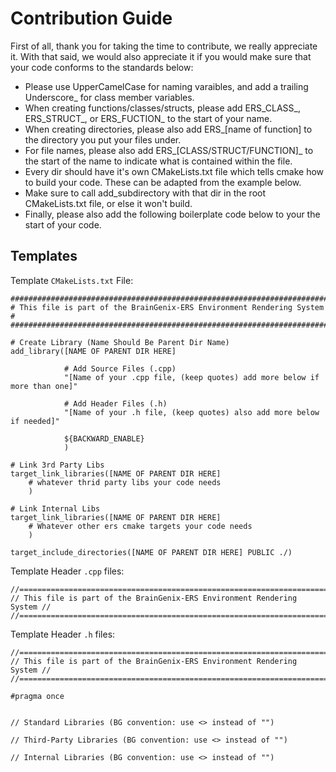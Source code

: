 # Contribution Guide
First of all, thank you for taking the time to contribute, we really appreciate it.
With that said, we would also appreciate it if you would make sure that your code conforms to the standards below:

- Please use UpperCamelCase for naming varaibles, and add a trailing Underscore_ for class member variables.
- When creating functions/classes/structs, please add ERS_CLASS_, ERS_STRUCT_, or ERS_FUCTION_ to the start of your name.
- When creating directories, please also add ERS_[name of function] to the directory you put your files under.
- For file names, please also add ERS_[CLASS/STRUCT/FUNCTION]_ to the start of the name to indicate what is contained within the file.
- Every dir should have it's own CMakeLists.txt file which tells cmake how to build your code. These can be adapted from the example below.
- Make sure to call add_subdirectory with that dir in the root CMakeLists.txt file, or else it won't build.
- Finally, please also add the following boilerplate code below to your the start of your code.

## Templates

Template `CMakeLists.txt` File:

```
########################################################################
# This file is part of the BrainGenix-ERS Environment Rendering System #
########################################################################

# Create Library (Name Should Be Parent Dir Name)
add_library([NAME OF PARENT DIR HERE]

            # Add Source Files (.cpp)
            "[Name of your .cpp file, (keep quotes) add more below if more than one]"

            # Add Header Files (.h)
            "[Name of your .h file, (keep quotes) also add more below if needed]"

            ${BACKWARD_ENABLE}
            )

# Link 3rd Party Libs
target_link_libraries([NAME OF PARENT DIR HERE]
    # whatever thrid party libs your code needs
    )

# Link Internal Libs
target_link_libraries([NAME OF PARENT DIR HERE]
    # Whatever other ers cmake targets your code needs
    )

target_include_directories([NAME OF PARENT DIR HERE] PUBLIC ./)
```

Template Header `.cpp` files:
```
//======================================================================//
// This file is part of the BrainGenix-ERS Environment Rendering System //
//======================================================================//
```

Template Header `.h` files:

```
//======================================================================//
// This file is part of the BrainGenix-ERS Environment Rendering System //
//======================================================================//

#pragma once


// Standard Libraries (BG convention: use <> instead of "")

// Third-Party Libraries (BG convention: use <> instead of "")

// Internal Libraries (BG convention: use <> instead of "")
```
